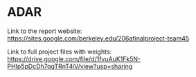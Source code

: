 # ADAR

Link to the report website: https://sites.google.com/berkeley.edu/206afinalproject-team45

Link to full project files with weights: https://drive.google.com/file/d/1fvuAuK1Fk5N-PHIp5pDcDh7qgTRnT4iV/view?usp=sharing

